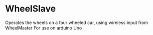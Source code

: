# WheelSlave
Operates the wheels on a four wheeled car, using wireless input from WheelMaster
For use on arduino Uno
